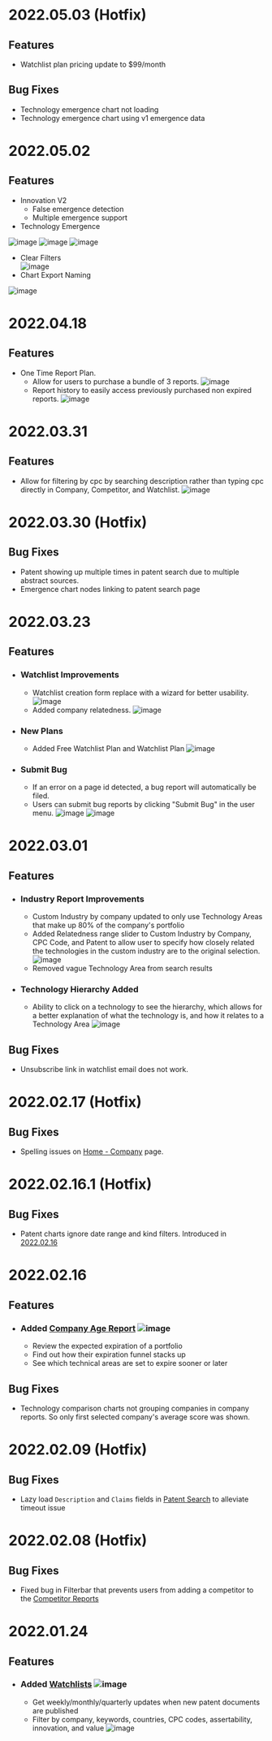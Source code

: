 <a name="2022.05.03"></a>
# 2022.05.03 (Hotfix)
## Features
- Watchlist plan pricing update to $99/month

## Bug Fixes
- Technology emergence chart not loading
- Technology emergence chart using v1 emergence data

<a name="2022.05.02"></a>
# 2022.05.02
## Features
 * Innovation V2 
   * False emergence detection
   * Multiple emergence support
 * Technology Emergence 
 
  ![image](emergence_menu.png)
 ![image](ecurve.png)
 ![image](emergence.png)
 * Clear Filters  
 ![image](clearall.png)
 * Chart Export Naming

 ![image](export_rename.png)


<a name="2022.04.18"></a>
# 2022.04.18
## Features
- One Time Report Plan. 
   - Allow for users to purchase a bundle of 3 reports.
![image](quota.png)
   - Report history to easily access previously purchased non expired reports.
![image](quota_confirm.png)

<a name="2022.03.31"></a>
# 2022.03.31
## Features
- Allow for filtering by cpc by searching description rather than typing cpc directly in Company, Competitor, and Watchlist. ![image](cpcsearch.gif)

<a name="2022.03.30"></a>
# 2022.03.30 (Hotfix)
## Bug Fixes
- Patent showing up multiple times in patent search due to multiple abstract sources.
- Emergence chart nodes linking to patent search page

<a name="2022.03.23"></a>
# 2022.03.23
## Features
* ### Watchlist Improvements
   * Watchlist creation form replace with a wizard for better usability. ![image](wwizard.png)
   * Added company relatedness.  ![image](watchlistrelatedness.png)

* ### New Plans
  * Added Free Watchlist Plan and Watchlist Plan ![image](plans.png)

* ### Submit Bug
   * If an error on a page id detected, a bug report will automatically be filed.
   * Users can submit bug reports by clicking "Submit Bug" in the user menu. 
   ![image](buglink.png)
   ![image](bugreport.png)

<a name="2022.03.01"></a>
# 2022.03.01
## Features
* ### Industry Report Improvements
   * Custom Industry by company updated to only use Technology Areas that make up 80% of the company's portfolio
   * Added Relatedness range slider to Custom Industry by Company, CPC Code, and Patent to allow user to specify how closely related the technologies in the custom industry are to the original selection. ![image](industryrelatedness.png)
   * Removed vague Technology Area from search results
* ### Technology Hierarchy Added
  * Ability to click on a technology to see the hierarchy, which allows for a better explanation of what the technology is, and how it relates to a Technology Area ![image](cpchierarchy.png)

## Bug Fixes
* Unsubscribe link in watchlist email does not work.


<a name="2022.02.17"></a>
# 2022.02.17 (Hotfix)
## Bug Fixes
- Spelling issues on <a href="https://portal.ontologicsdata.com/home/company">Home - Company</a> page.


<a name="2022.02.16.1"></a>
# 2022.02.16.1 (Hotfix)
## Bug Fixes
- Patent charts ignore date range and kind filters. Introduced in <a href="#2022.02.16">2022.02.16</a>

<a name="2022.02.16"></a>
# 2022.02.16
## Features

* ### Added <a href="https://portal.ontologicsdata.com/company/age">Company Age Report</a> ![image](https://user-images.githubusercontent.com/768768/154108677-20f9eb26-dab6-45ac-8759-dc8ff0edccd8.png)

   * Review the expected expiration of a portfolio
   * Find out how their expiration funnel stacks up
   * See which technical areas are set to expire sooner or later
   
## Bug Fixes
- Technology comparison charts not grouping companies in company reports. So only first selected company's average score was shown.

<a name="2022.02.08"></a>
# 2022.02.09 (Hotfix)
## Bug Fixes
- Lazy load `Description` and `Claims` fields in <a href="https://portal.ontologicsdata.com/patent/search">Patent Search</a> to alleviate timeout issue

<a name="2022.02.08"></a>
# 2022.02.08 (Hotfix)
## Bug Fixes
- Fixed bug in Filterbar that prevents users from adding a competitor to the <a href="https://portal.ontologicsdata.com/competitor/overview">Competitor Reports</a>


<a name="2022.02.08"></a>
# 2022.01.24 
## Features

* ### Added <a href="https://portal.ontologicsdata.com/watchlist">Watchlists</a> ![image](watchlistexample.png)

    * Get weekly/monthly/quarterly updates when new patent documents are published
    * Filter by company, keywords, countries, CPC codes, assertability, innovation, and value ![image](createwatchlist.png)

